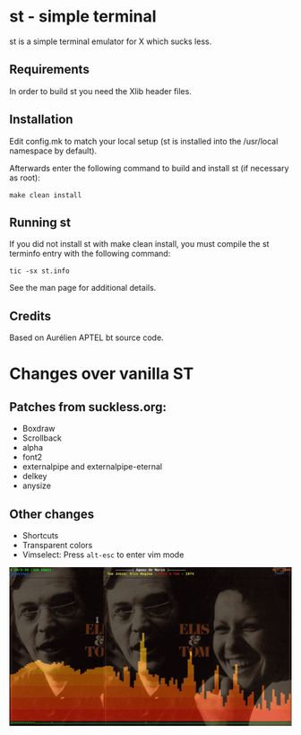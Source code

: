 # st - simple terminal
st is a simple terminal emulator for X which sucks less.

## Requirements
In order to build st you need the Xlib header files.

## Installation
Edit config.mk to match your local setup (st is installed into
the /usr/local namespace by default).

Afterwards enter the following command to build and install st (if
necessary as root):
```
make clean install
```

## Running st
If you did not install st with make clean install, you must compile
the st terminfo entry with the following command:
```
tic -sx st.info
```

See the man page for additional details.

## Credits
Based on Aurélien APTEL <aurelien dot aptel at gmail dot com> bt source code.

# Changes over vanilla ST
## Patches from suckless.org:
- Boxdraw
- Scrollback
- alpha
- font2
- externalpipe and externalpipe-eternal
- delkey
- anysize

## Other changes
- Shortcuts
- Transparent colors
- Vimselect: Press `alt-esc` to enter vim mode

![ncmpcpp visualizer with transparent colors](https://github.com/lucas-mior/st/blob/master/print.gif)
